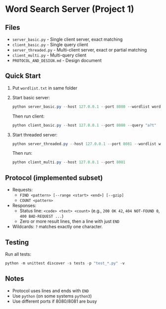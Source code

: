 # Word Search Server (Project 1)

## Files

- `server_basic.py` - Single client server, exact matching
- `client_basic.py` - Single query client
- `server_threaded.py` - Multi-client server, exact or partial matching
- `client_multi.py` - Multi-query client
- `PROTOCOL_AND_DESIGN.md` - Design document

## Quick Start

1. Put `wordlist.txt` in same folder
2. Start basic server:

   ```powershell
   python server_basic.py --host 127.0.0.1 --port 8080 --wordlist wordlist.txt
   ```

   Then run client:

   ```powershell
   python client_basic.py --host 127.0.0.1 --port 8080 --query "a?t"
   ```

3. Start threaded server:

   ```powershell
   python server_threaded.py --host 127.0.0.1 --port 8081 --wordlist wordlist.txt --mode partial
   ```

   Then run:

   ```powershell
   python client_multi.py --host 127.0.0.1 --port 8081
   ```

## Protocol (implemented subset)

- Requests:
   - `FIND <pattern> [--range <start> <end>] [--gzip]`
   - `COUNT <pattern>`
- Responses:
   - Status line: `<code> <text> <count>` (e.g., `200 OK 42`, `404 NOT-FOUND 0`, `400 BAD-REQUEST ...`)
   - Zero or more result lines, then a line with just `END`
- Wildcards: `?` matches exactly one character.

## Testing

Run all tests:

```powershell
python -m unittest discover -s tests -p "test_*.py" -v
```

## Notes

- Protocol uses lines and ends with `END`
- Use `python` (on some systems `python3`)
- Use different ports if 8080/8081 are busy
